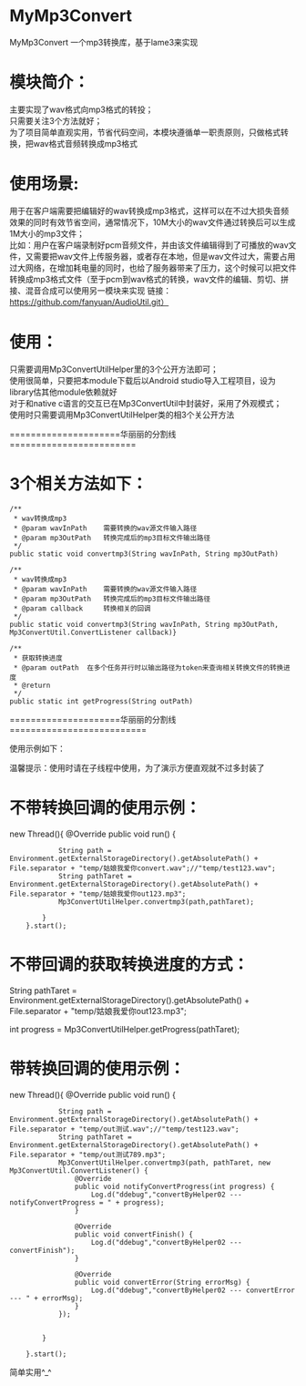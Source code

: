 # MyMp3Convert
MyMp3Convert
一个mp3转换库，基于lame3来实现

模块简介：
================================================
主要实现了wav格式向mp3格式的转投；  
只需要关注3个方法就好；  
为了项目简单直观实用，节省代码空间，本模块遵循单一职责原则，只做格式转换，把wav格式音频转换成mp3格式

使用场景:
================================================
 用于在客户端需要把编辑好的wav转换成mp3格式，这样可以在不过大损失音频效果的同时有效节省空间，通常情况下，10M大小的wav文件通过转换后可以生成1M大小的mp3文件；  
 比如：用户在客户端录制好pcm音频文件，并由该文件编辑得到了可播放的wav文件，又需要把wav文件上传服务器，或者存在本地，但是wav文件过大，需要占用过大网络，在增加耗电量的同时，也给了服务器带来了压力，这个时候可以把文件转换成mp3格式文件（至于pcm到wav格式的转换，wav文件的编辑、剪切、拼接、混音合成可以使用另一模块来实现 链接：https://github.com/fanyuan/AudioUtil.git）


 使用：
 ================================================
只需要调用Mp3ConvertUtilHelper里的3个公开方法即可；   
使用很简单，只要把本module下载后以Android studio导入工程项目，设为library估其他module依赖就好  
对于和native c语言的交互已在Mp3ConvertUtil中封装好，采用了外观模式；  
使用时只需要调用Mp3ConvertUtilHelper类的相3个关公开方法  

=====================华丽丽的分割线========================

3个相关方法如下：
================================================

    /**
     * wav转换成mp3
     * @param wavInPath    需要转换的wav源文件输入路径
     * @param mp3OutPath   转换完成后的mp3目标文件输出路径
     */
    public static void convertmp3(String wavInPath, String mp3OutPath)

    /**
     * wav转换成mp3
     * @param wavInPath    需要转换的wav源文件输入路径
     * @param mp3OutPath   转换完成后的mp3目标文件输出路径
     * @param callback     转换相关的回调
     */
    public static void convertmp3(String wavInPath, String mp3OutPath, Mp3ConvertUtil.ConvertListener callback)}

    /**
     * 获取转换进度
     * @param outPath  在多个任务并行时以输出路径为token来查询相关转换文件的转换进度
     * @return
     */
    public static int getProgress(String outPath)

 =====================华丽丽的分割线==========================
 
使用示例如下：  

温馨提示：使用时请在子线程中使用，为了演示方便直观就不过多封装了

不带转换回调的使用示例：
================================================
new Thread(){
            @Override
            public void run() {

                String path = Environment.getExternalStorageDirectory().getAbsolutePath() + File.separator + "temp/姑娘我爱你convert.wav";//"temp/test123.wav";
                String pathTaret = Environment.getExternalStorageDirectory().getAbsolutePath() + File.separator + "temp/姑娘我爱你out123.mp3";
                Mp3ConvertUtilHelper.convertmp3(path,pathTaret);

            }
        }.start();
        
不带回调的获取转换进度的方式： 
================================================
String pathTaret = Environment.getExternalStorageDirectory().getAbsolutePath() + File.separator + "temp/姑娘我爱你out123.mp3";

int progress = Mp3ConvertUtilHelper.getProgress(pathTaret);

带转换回调的使用示例：
================================================
new Thread(){
            @Override
            public void run() {

                String path = Environment.getExternalStorageDirectory().getAbsolutePath() + File.separator + "temp/out测试.wav";//"temp/test123.wav";
                String pathTaret = Environment.getExternalStorageDirectory().getAbsolutePath() + File.separator + "temp/out测试789.mp3";
                Mp3ConvertUtilHelper.convertmp3(path, pathTaret, new Mp3ConvertUtil.ConvertListener() {
                    @Override
                    public void notifyConvertProgress(int progress) {
                        Log.d("ddebug","convertByHelper02 --- notifyConvertProgress = " + progress);
                    }

                    @Override
                    public void convertFinish() {
                        Log.d("ddebug","convertByHelper02 --- convertFinish");
                    }

                    @Override
                    public void convertError(String errorMsg) {
                        Log.d("ddebug","convertByHelper02 --- convertError --- " + errorMsg);
                    }
                });
                

            }

        }.start();
        
        

简单实用^_^


